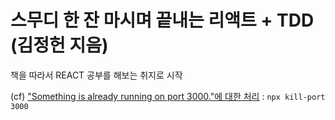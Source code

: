 # 스무디 한 잔 마시며 끝내는 리액트 + TDD (김정헌 지음)

책을 따라서 REACT 공부를 해보는 취지로 시작

(cf) ["Something is already running on port 3000."에 대한 처리](https://stackoverflow.com/questions/39322089/node-js-port-3000-already-in-use-but-it-actually-isnt) : ```npx kill-port 3000```
